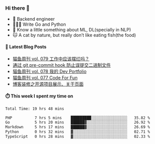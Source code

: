 ### Hi there 👋

- 🔧 Backend engineer
- 👨🏻‍💻 Write Go and Python
- 🔭 Know a little something about ML, DL(specially in NLP)
- 🐱 A cat by nature, but really don’t like eating fish(the food)

#### 📖 Latest Blog Posts
<!-- BLOG-POST-LIST:START -->
- [猫鱼周刊 vol. 079 工作中应该摆烂吗？](https://ameow.xyz/archives/weekly-079)
- [通过 git pre-commit hook 防止误提交二进制文件](https://ameow.xyz/archives/prevent-commiting-binaries-with-pre-commit-hook)
- [猫鱼周刊 vol. 078 我的 Dev Portfolio](https://ameow.xyz/archives/weekly-078)
- [猫鱼周刊 vol. 077 Code For Fun](https://ameow.xyz/archives/weekly-077)
- [博客装修之开源项目展示、关于页面](https://ameow.xyz/archives/blog-maintenance-showcase-and-about)
<!-- BLOG-POST-LIST:END -->

#### ⏱️ This week I spent my time on
<!--START_SECTION:waka-->

```txt
Total Time: 19 hrs 48 mins

PHP          7 hrs 5 mins    █████████░░░░░░░░░░░░░░░░   35.82 %
Go           5 hrs 20 mins   ██████▓░░░░░░░░░░░░░░░░░░   26.92 %
Markdown     5 hrs 17 mins   ██████▓░░░░░░░░░░░░░░░░░░   26.69 %
Python       0 hrs 32 mins   ▓░░░░░░░░░░░░░░░░░░░░░░░░   02.71 %
TypeScript   0 hrs 28 mins   ▓░░░░░░░░░░░░░░░░░░░░░░░░   02.33 %
```

<!--END_SECTION:waka-->

<!--
**LeslieLeung/LeslieLeung** is a ✨ _special_ ✨ repository because its `README.md` (this file) appears on your GitHub profile.

Here are some ideas to get you started:

- 🔭 I’m currently working on ...
- 🌱 I’m currently learning ...
- 👯 I’m looking to collaborate on ...
- 🤔 I’m looking for help with ...
- 💬 Ask me about ...
- 📫 How to reach me: ...
- 😄 Pronouns: ...
- ⚡ Fun fact: ...
-->
